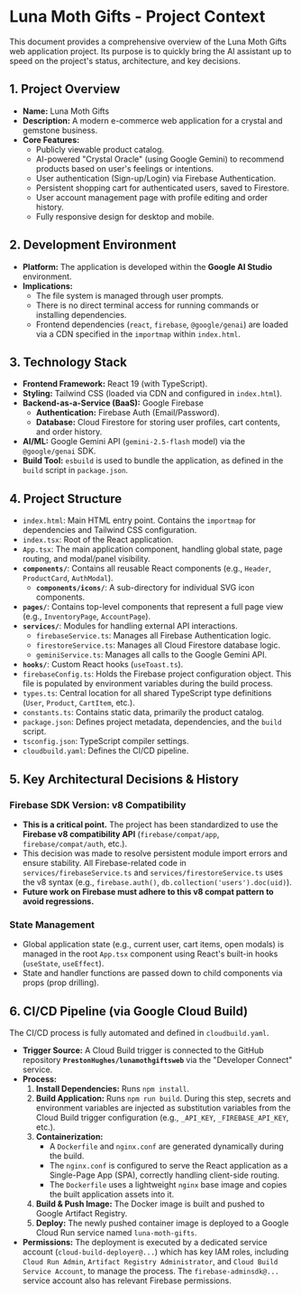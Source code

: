 # Luna Moth Gifts - Project Context

This document provides a comprehensive overview of the Luna Moth Gifts web application project. Its purpose is to quickly bring the AI assistant up to speed on the project's status, architecture, and key decisions.

## 1. Project Overview

- **Name:** Luna Moth Gifts
- **Description:** A modern e-commerce web application for a crystal and gemstone business.
- **Core Features:**
  - Publicly viewable product catalog.
  - AI-powered "Crystal Oracle" (using Google Gemini) to recommend products based on user's feelings or intentions.
  - User authentication (Sign-up/Login) via Firebase Authentication.
  - Persistent shopping cart for authenticated users, saved to Firestore.
  - User account management page with profile editing and order history.
  - Fully responsive design for desktop and mobile.

## 2. Development Environment

- **Platform:** The application is developed within the **Google AI Studio** environment.
- **Implications:**
  - The file system is managed through user prompts.
  - There is no direct terminal access for running commands or installing dependencies.
  - Frontend dependencies (`react`, `firebase`, `@google/genai`) are loaded via a CDN specified in the `importmap` within `index.html`.

## 3. Technology Stack

- **Frontend Framework:** React 19 (with TypeScript).
- **Styling:** Tailwind CSS (loaded via CDN and configured in `index.html`).
- **Backend-as-a-Service (BaaS):** Google Firebase
  - **Authentication:** Firebase Auth (Email/Password).
  - **Database:** Cloud Firestore for storing user profiles, cart contents, and order history.
- **AI/ML:** Google Gemini API (`gemini-2.5-flash` model) via the `@google/genai` SDK.
- **Build Tool:** `esbuild` is used to bundle the application, as defined in the `build` script in `package.json`.

## 4. Project Structure

- `index.html`: Main HTML entry point. Contains the `importmap` for dependencies and Tailwind CSS configuration.
- `index.tsx`: Root of the React application.
- `App.tsx`: The main application component, handling global state, page routing, and modal/panel visibility.
- **`components/`**: Contains all reusable React components (e.g., `Header`, `ProductCard`, `AuthModal`).
  - **`components/icons/`**: A sub-directory for individual SVG icon components.
- **`pages/`**: Contains top-level components that represent a full page view (e.g., `InventoryPage`, `AccountPage`).
- **`services/`**: Modules for handling external API interactions.
  - `firebaseService.ts`: Manages all Firebase Authentication logic.
  - `firestoreService.ts`: Manages all Cloud Firestore database logic.
  - `geminiService.ts`: Manages all calls to the Google Gemini API.
- **`hooks/`**: Custom React hooks (`useToast.ts`).
- `firebaseConfig.ts`: Holds the Firebase project configuration object. This file is populated by environment variables during the build process.
- `types.ts`: Central location for all shared TypeScript type definitions (`User`, `Product`, `CartItem`, etc.).
- `constants.ts`: Contains static data, primarily the product catalog.
- `package.json`: Defines project metadata, dependencies, and the `build` script.
- `tsconfig.json`: TypeScript compiler settings.
- `cloudbuild.yaml`: Defines the CI/CD pipeline.

## 5. Key Architectural Decisions & History

### **Firebase SDK Version: v8 Compatibility**

- **This is a critical point.** The project has been standardized to use the **Firebase v8 compatibility API** (`firebase/compat/app`, `firebase/compat/auth`, etc.).
- This decision was made to resolve persistent module import errors and ensure stability. All Firebase-related code in `services/firebaseService.ts` and `services/firestoreService.ts` uses the v8 syntax (e.g., `firebase.auth()`, `db.collection('users').doc(uid)`).
- **Future work on Firebase must adhere to this v8 compat pattern to avoid regressions.**

### **State Management**

- Global application state (e.g., current user, cart items, open modals) is managed in the root `App.tsx` component using React's built-in hooks (`useState`, `useEffect`).
- State and handler functions are passed down to child components via props (prop drilling).

## 6. CI/CD Pipeline (via Google Cloud Build)

The CI/CD process is fully automated and defined in `cloudbuild.yaml`.

- **Trigger Source:** A Cloud Build trigger is connected to the GitHub repository **`PrestonHughes/lunamothgiftsweb`** via the "Developer Connect" service.
- **Process:**
  1.  **Install Dependencies:** Runs `npm install`.
  2.  **Build Application:** Runs `npm run build`. During this step, secrets and environment variables are injected as substitution variables from the Cloud Build trigger configuration (e.g., `_API_KEY`, `_FIREBASE_API_KEY`, etc.).
  3.  **Containerization:**
      - A `Dockerfile` and `nginx.conf` are generated dynamically during the build.
      - The `nginx.conf` is configured to serve the React application as a Single-Page App (SPA), correctly handling client-side routing.
      - The `Dockerfile` uses a lightweight `nginx` base image and copies the built application assets into it.
  4.  **Build & Push Image:** The Docker image is built and pushed to Google Artifact Registry.
  5.  **Deploy:** The newly pushed container image is deployed to a Google Cloud Run service named `luna-moth-gifts`.
- **Permissions:** The deployment is executed by a dedicated service account (`cloud-build-deployer@...`) which has key IAM roles, including `Cloud Run Admin`, `Artifact Registry Administrator`, and `Cloud Build Service Account`, to manage the process. The `firebase-adminsdk@...` service account also has relevant Firebase permissions.